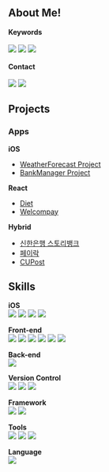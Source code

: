 ## About Me!
**Keywords**<br><br>
<img src="https://img.shields.io/badge/iOS개발-000000?style=flat&logo=Apache Spark&logoColor=white"/> <img src="https://img.shields.io/badge/협업능력탑재-000000?style=flat&logo=Apache Spark&logoColor=white"/> <img src="https://img.shields.io/badge/프론트엔드경험-000000?style=flat&logo=Apache Spark&logoColor=white"/>
<br><br>
**Contact**<br><br>
<a href=""><img src="https://img.shields.io/badge/anagma@naver.com-EE672F?style=flat-square&logo=mail.com&logoColor=white"/></a>
<a href="https://erratic-devourer-025.notion.site/Programming-94b9e00cbc38415a813d92e3027ac816?pvs=4" taget="_blank"><img src="https://img.shields.io/badge/Skill Note-000000?style=flat-square&logo=Notion&logoColor=white"/></a>

## Projects
### Apps
**iOS**
- [WeatherForecast Project](https://github.com/Remaked-Swain/ios-weather-forecast) <br>
- [BankManager Project](https://github.com/newJunsung/ios-bank-manager)<br>


**React**
- [Diet](https://github.com/JEON-Sungsu/JEON-Sungsu/blob/master/React/Diet.md)<br>
- [Welcompay](https://github.com/JEON-Sungsu/JEON-Sungsu/blob/master/React/Welcom.md)<br>

**Hybrid**
- [신한은행 스토리뱅크](https://github.com/JEON-Sungsu/JEON-Sungsu/blob/master/Hybrid/Shinhan.md)<br>
- [페이락](https://github.com/JEON-Sungsu/JEON-Sungsu/blob/master/Hybrid/Payrok.md)<br>
- [CUPost](https://github.com/JEON-Sungsu/JEON-Sungsu/blob/master/Hybrid/CUPost.md)<br>
## Skills
**iOS**<br>
<img src="https://img.shields.io/badge/Apple-000000?style=flat-square&logo=Apple&logoColor=white"/>
<img src="https://img.shields.io/badge/Swift-F05138?style=flat-square&logo=Swift&logoColor=white"/>
<img src="https://img.shields.io/badge/UIkit-2396F3?style=flat-square&logo=UIkit&logoColor=white"/>
<img src="https://img.shields.io/badge/SwiftUI-003DFF?style=flat-square&logo=Swift&logoColor=white"/>

**Front-end**<br>
<img src="https://img.shields.io/badge/HTML5-E34F26?style=flat-square&logo=HTML5&logoColor=white"/>
<img src="https://img.shields.io/badge/CSS3-1572B6?style=flat-square&logo=CSS3&logoColor=white"/>
<img src="https://img.shields.io/badge/JavaScript-F7DF1E?style=flat-square&logo=JavaScript&logoColor=white"/>
<img src="https://img.shields.io/badge/jQuery-0769AD?style=flat-square&logo=jQuery&logoColor=white"/>
<img src="https://img.shields.io/badge/Ajax-8A2BE2?style=flat-square"/>
<img src="https://img.shields.io/badge/React-61DAFB?style=flat-square&logo=React&logoColor=white"/>

**Back-end**<br>
<img src="https://img.shields.io/badge/Firebase-FFCA28?style=flat-square&logo=Firebase&logoColor=white"/>

**Version Control**<br>
<img src="https://img.shields.io/badge/Git-F05032?style=flat-square&logo=Git&logoColor=white"/>
<img src="https://img.shields.io/badge/Github-181717?style=flat-square&logo=Github&logoColor=white"/>
<img src="https://img.shields.io/badge/Sourcetree-0052CC?style=flat-square&logo=Sourcetree&logoColor=white"/>

**Framework**<br>
<img src="https://img.shields.io/badge/RXSwift-1A285F?style=flat-square&logo=Swift&logoColor=white"/>
<img src="https://img.shields.io/badge/Bootstrap-7952B3?style=flat-square&logo=Bootstrap&logoColor=white"/>

**Tools**<br>
<img src="https://img.shields.io/badge/Slack-4a154B?style=flat-square&logo=Slack&logoColor=white"/>
<img src="https://img.shields.io/badge/Figma-F24E1E?style=flat-square&logo=Figma&logoColor=white"/>
<img src="https://img.shields.io/badge/Discord-5865F2?style=flat-square&logo=Discord&logoColor=white"/>

**Language**<br>
<img src="https://img.shields.io/badge/English-영어영문학전공-099DFD?style=flat-square"/>
